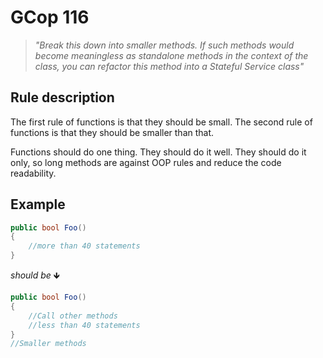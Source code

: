 ﻿
# GCop 116

> *"Break this down into smaller methods. If such methods would become meaningless as standalone methods in the context of the class, you can refactor this method into a Stateful Service class"*

## Rule description

The first rule of functions is that they should be small. The second rule of functions is that they should be smaller than that.

Functions should do one thing. They should do it well. They should do it only, so long methods are against OOP rules and reduce the code readability.

## Example

```csharp
public bool Foo()
{
    //more than 40 statements
}
```

*should be* 🡻

```csharp
public bool Foo()
{
    //Call other methods
    //less than 40 statements
}
//Smaller methods
```